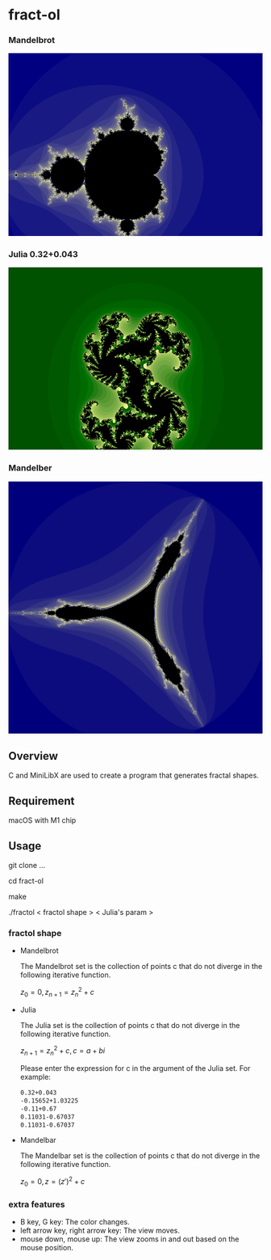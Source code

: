 # fract-ol
### Mandelbrot
![gif](https://github.com/retakashi/fract-ol/blob/main/image/Mandelbrot.gif)

### Julia 0.32+0.043
![gif](https://github.com/retakashi/fract-ol/blob/main/image/Julia.gif)

### Mandelber
![Mandelbar image](./image/Mandelbar%20image.png)

## Overview
C and MiniLibX are used to create a program that generates fractal shapes.

## Requirement
macOS with M1 chip

## Usage
git clone ...

cd fract-ol

make

./fractol < fractol shape > < Julia's param >

### fractol shape
- Mandelbrot
  
    The Mandelbrot set is the collection of points c that do not diverge in the following iterative function.

    $z_{0} = 0,z_{n+1} = z_{n}^{2} + c$
- Julia
  
    The Julia set is the collection of points c that do not diverge in the following iterative function.

    $z_{n+1} = z_{n}^{2} + c,c = a + bi$

    Please enter the expression for c in the argument of the Julia set. For example:
  
      0.32+0.043
      -0.15652+1.03225
      -0.11+0.67
      0.11031-0.67037
      0.11031-0.67037
- Mandelbar
  
    The Mandelbar set is the collection of points c that do not diverge in the following iterative function.

    $z_{0} = 0,z = (z')^2 + c$

### extra features
- B key, G key: The color changes.
- left arrow key, right arrow key: The view moves.
- mouse down, mouse up: The view zooms in and out based on the mouse position.
 
